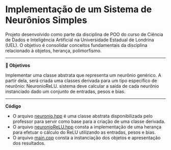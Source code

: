 # Implementação de um Sistema de Neurônios Simples

Projeto desenvolvido como parte da disciplina de POO do curso de Ciência de Dados e Inteligência Artificial na Universidade Estadual de Londrina (UEL). O objetivo é consolidar conceitos fundamentais da disciplina relacionado à objetos, herança, polimorfismo.


---


**:dart: Objetivos** 

Implementar uma classe abstrata que representa um neurônio genérico. A partir
dela, será criada uma classes derivada para um tipo específico de neurônio: NeuronioReLU.
sistema deve calcular a saída de cada neurônio instanciado dado um conjunto de entradas,
pesos e bias.

---


**Código** 

*   O arquivo [neuronio.hpp](https://github.com/luannagarla/Projeto-Neuronio-Simples/blob/main/neuronio.hpp) é uma classe abstrata disponibilizada pelo professor para servir como base para a criação de uma classe derivada.
*   O arquivo [neuronioReLU.hpp](https://github.com/luannagarla/Projeto-Neuronio-Simples/blob/main/NeuronioReLU.hpp) consta a implementação de uma herança para efetuar o cálculo do ReLU utilizando as entradas, pesos e bias.
*   O arquivo [main.cpp](https://github.com/luannagarla/Projeto-Neuronio-Simples/blob/main/main.cpp) consta a instanciação dos objetos e apresentação dos resultados.

